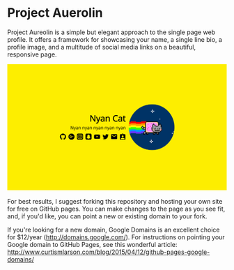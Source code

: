 # Project Auerolin

Project Aureolin is a simple but elegant approach to the single page web profile. It offers a framework for showcasing your name, a single line bio, a profile image, and a multitude of social media links on a beautiful, responsive page.

![](/screen-shot.png?raw=true)

For best results, I suggest forking this repository and hosting your own site for free on GitHub pages. You can make changes to the page as you see fit, and, if you'd like, you can point a new or existing domain to your fork.

If you're looking for a new domain, Google Domains is an excellent choice for $12/year (http://domains.google.com/). For instructions on pointing your Google domain to GitHub Pages, see this wonderful article: http://www.curtismlarson.com/blog/2015/04/12/github-pages-google-domains/
